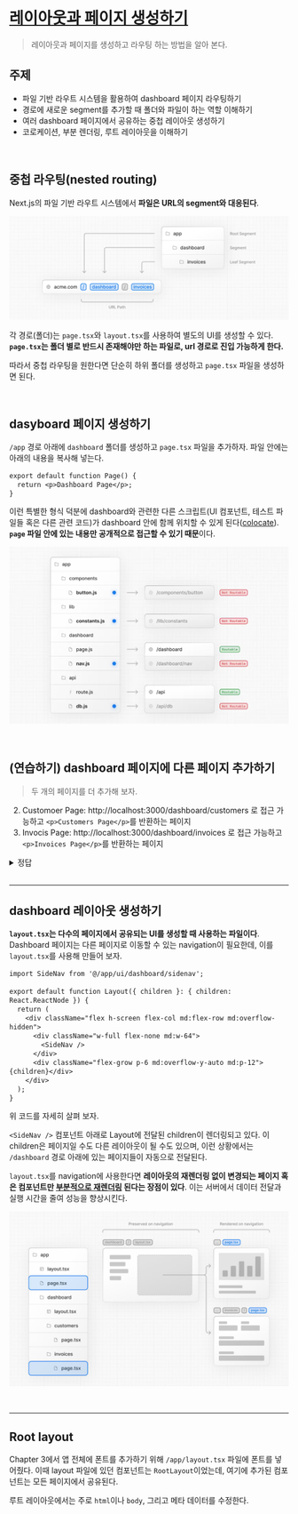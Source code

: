 # [레이아웃과 페이지 생성하기](https://nextjs.org/learn/dashboard-app/creating-layouts-and-pages)

> 레이아웃과 페이지를 생성하고 라우팅 하는 방법을 알아 본다.

## 주제

- 파일 기반 라우트 시스템을 활용하여 dashboard 페이지 라우팅하기
- 경로에 새로운 segment를 추가할 때 폴더와 파일이 하는 역할 이해하기
- 여러 dashboard 페이지에서 공유하는 중첩 레이아웃 생성하기
- 코로케이션, 부분 렌더링, 루트 레이아웃을 이해하기

<br/>

## 중첩 라우팅(nested routing)

Next.js의 파일 기반 라우트 시스템에서 **파일은 URL의 segment와 대응된다**.

![파일 기반 라우트](./images/file-system-route.png)

각 경로(폴더)는 `page.tsx`와 `layout.tsx`를 사용하여 별도의 UI를 생성할 수 있다. **`page.tsx`는 폴더 별로 반드시 존재해야만 하는 파일로, url 경로로 진입 가능하게 한다.**

따라서 중첩 라우팅을 원한다면 단순히 하위 폴더를 생성하고 `page.tsx` 파일을 생성하면 된다.

<br/>

## dasyboard 페이지 생성하기

`/app` 경로 아래에 `dashboard` 폴더를 생성하고 `page.tsx` 파일을 추가하자. 파일 안에는 아래의 내용을 복사해 넣는다.

```tsx
export default function Page() {
  return <p>Dashboard Page</p>;
}
```

이런 특별한 형식 덕분에 dashboard와 관련한 다른 스크립트(UI 컴포넌트, 테스트 파일들 혹은 다른 관련 코드)가 dashboard 안에 함께 위치할 수 있게 된다([colocate](https://nextjs.org/docs/app/building-your-application/routing#colocation)). **`page` 파일 안에 있는 내용만 공개적으로 접근할 수 있기 때문**이다.

![colocate](./images/colocate.png)

<br/>

## (연습하기) dashboard 페이지에 다른 페이지 추가하기

> 두 개의 페이지를 더 추가해 보자.

2. Customoer Page: http://localhost:3000/dashboard/customers 로 접근 가능하고 `<p>Customers Page</p>`를 반환하는 페이지
3. Invocis Page: http://localhost:3000/dashboard/invoices 로 접근 가능하고 `<p>Invoices Page</p>`를 반환하는 페이지

<details>
<summary>정답</summary>

<img src="./images/nested-rout-solution.png"/>

```tsx
// invoices/page.tsx
export default function Page() {
  return <p>Invoices Page</p>;
}

// customers/page.tsx
export default function Page() {
  return <p>Customers Page</p>;
}
```

</details>

<br/>

---

## dashboard 레이아웃 생성하기

**`layout.tsx`는 다수의 페이지에서 공유되는 UI를 생성할 때 사용하는 파일이다**. Dashboard 페이지는 다른 페이지로 이동할 수 있는 navigation이 필요한데, 이를 `layout.tsx`를 사용해 만들어 보자.

```tsx
import SideNav from '@/app/ui/dashboard/sidenav';

export default function Layout({ children }: { children: React.ReactNode }) {
  return (
    <div className="flex h-screen flex-col md:flex-row md:overflow-hidden">
      <div className="w-full flex-none md:w-64">
        <SideNav />
      </div>
      <div className="flex-grow p-6 md:overflow-y-auto md:p-12">{children}</div>
    </div>
  );
}
```

위 코드를 자세히 살펴 보자.

`<SideNav />` 컴포넌트 아래로 Layout에 전달된 children이 렌더링되고 있다. 이 children은 페이지일 수도 다른 레이아웃이 될 수도 있으며, 이런 상황에서는 `/dashboard` 경로 아래에 있는 페이지들이 자동으로 전달된다.

`layout.tsx`를 navigation에 사용한다면 **레이아웃의 재렌더링 없이 변경되는 페이지 혹은 컴포넌트만 [부분적으로 재렌더링](https://nextjs.org/docs/app/building-your-application/routing/linking-and-navigating#3-partial-rendering) 된다는 장점이 있다**. 이는 서버에서 데이터 전달과 실행 시간을 줄여 성능을 향상시킨다.

![partial rerendering](./images/partial-rerendering.png)

<br/>

---

## Root layout

Chapter 3에서 앱 전체에 폰트를 추가하기 위해 `/app/layout.tsx` 파일에 폰트를 넣어줬다. 이때 layout 파일에 있던 컴포넌트는 `RootLayout`이었는데, 여기에 추가된 컴포넌트는 모든 페이지에서 공유된다.

루트 레이아웃에서는 주로 `html`이나 `body`, 그리고 메타 데이터를 수정한다.
